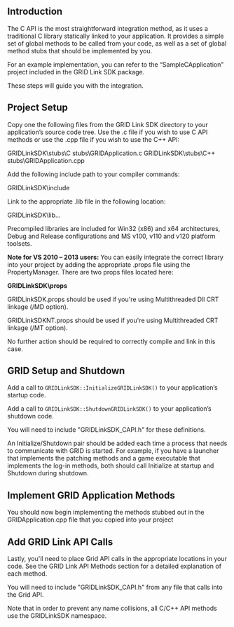 ## Introduction
The C API is the most straightforward integration method, as it uses a traditional C library statically linked to your application. It provides a simple set of global methods to be called from your code, as well as a set of global method stubs that should be implemented by you. 

For an example implementation, you can refer to the “SampleCApplication” project included in the GRID Link SDK package.

These steps will guide you with the integration.

## Project Setup
Copy one the following files from the GRID Link SDK directory to your application’s source code tree. Use the .c file if you wish to use C API methods or use the .cpp file if you wish to use the C++ API:

GRIDLinkSDK\stubs\C stubs\GRIDApplication.c
GRIDLinkSDK\stubs\C++ stubs\GRIDApplication.cpp

Add the following include path to your compiler commands:

GRIDLinkSDK\include

Link to the appropriate .lib file in the following location:

GRIDLinkSDK\lib\...

Precompiled libraries are included for Win32 (x86) and x64 architectures, Debug and Release configurations and MS v100, v110 and v120 platform toolsets.

**Note for VS 2010 – 2013 users:**
You can easily integrate the correct library into your project by adding the appropriate .props file using the PropertyManager. There are two props files located here:

**GRIDLinkSDK\props**

GRIDLinkSDK.props should be used if you're using Multithreaded Dll CRT linkage (/MD option).

GRIDLinkSDKNT.props should be used if you're using Multithreaded CRT linkage (/MT option).

No further action should be required to correctly compile and link in this case.


## GRID Setup and Shutdown

Add a call to `GRIDLinkSDK::InitializeGRIDLinkSDK()` to your application’s startup code.

Add a call to `GRIDLinkSDK::ShutdownGRIDLinkSDK()` to your application’s shutdown code.

You will need to include "GRIDLinkSDK_CAPI.h" for these definitions.

An Initialize/Shutdown pair should be added each time a process that needs to communicate with GRID is started.
For example, if you have a launcher that implements the patching methods and a game executable that implements the log-in methods, both should call Initialize at startup and Shutdown during shutdown.

## Implement GRID Application Methods
You should now begin implementing the methods stubbed out in the GRIDApplication.cpp file that you copied into your project

## Add GRID Link API Calls 
Lastly, you'll need to place Grid API calls in the appropriate locations in your code. See the GRID Link API Methods section for a detailed explanation of each method. 

You will need to include "GRIDLinkSDK_CAPI.h" from any file that calls into the Grid API.

Note that in order to prevent any name collisions, all C/C++ API methods use the GRIDLinkSDK namespace.
 